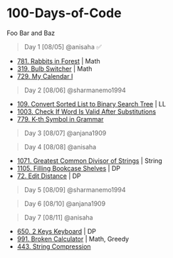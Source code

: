 # 100-Days-of-Code

Foo Bar and Baz 

> Day 1 [08/05] @anisaha :white_check_mark:

- [781. Rabbits in Forest](https://leetcode.com/problems/rabbits-in-forest/description/) | Math
- [319. Bulb Switcher](https://leetcode.com/problems/bulb-switcher/description/) | Math
- [729. My Calendar I](https://leetcode.com/problems/my-calendar-i/description/) 

> Day 2 [08/06] @sharmanemo1994
- [109. Convert Sorted List to Binary Search Tree](https://leetcode.com/problems/intersection-of-two-linked-lists/) | LL
- [1003. Check If Word Is Valid After Substitutions](https://leetcode.com/problems/check-if-word-is-valid-after-substitutions/)
- [779. K-th Symbol in Grammar](https://leetcode.com/problems/k-th-symbol-in-grammar/)

> Day 3 [08/07] @anjana1909

> Day 4 [08/08] @anisaha

- [1071. Greatest Common Divisor of Strings](https://leetcode.com/problems/greatest-common-divisor-of-strings/description/) | String
- [1105. Filling Bookcase Shelves](https://leetcode.com/problems/filling-bookcase-shelves/description/) | DP
- [72. Edit Distance](https://leetcode.com/problems/edit-distance/description/) | DP

> Day 5 [08/09] @sharmanemo1994

> Day 6 [08/10] @anjana1909

> Day 7 [08/11] @anisaha

- [650. 2 Keys Keyboard](https://leetcode.com/problems/2-keys-keyboard/description/) | DP
- [991. Broken Calculator](https://leetcode.com/problems/broken-calculator/description/) | Math, Greedy
- [443. String Compression](https://leetcode.com/problems/string-compression/description/)



